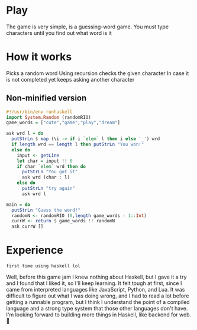 # Play

The game is very simple, is a guessing-word game. 
You must type characters until you find out what word is it

# How it works

Picks a random word
Using recursion checks the given character
In case it is not completed yet keeps asking another character

## Non-minified version

```haskell
#!/usr/bin/env runhaskell
import System.Random (randomRIO)
game_words = ["cute","game","play","dream"]

ask wrd l = do
  putStrLn $ map (\i -> if i `elem` l then i else '_') wrd
  if length wrd == length l then putStrLn "You won!"
  else do
    input <- getLine
    let char = input !! 0
    if char `elem` wrd then do
      putStrLn "You got it"
      ask wrd (char : l)
    else do
      putStrLn "try again"
      ask wrd l

main = do
  putStrLn "Guess the word!"
  randomN <- randomRIO (0,length game_words - 1::Int)
  currW <- return $ game_words !! randomN
  ask currW []
```

# Experience

`first time using haskell lol`

Well, before this game jam I knew nothing about Haskell, 
but I gave it a try and I found that I liked it, so I'll keep learning. 
It felt tough at first, since I came from interpreted languages like JavaScript, Python, and Lua.
It was difficult to figure out what I was doing wrong, and I had to read a lot before getting a runnable program,
but I think I understand the point of a compiled language and a strong type system that those other languages don't have.
I'm looking forward to building more things in Haskell, like backend for web. 🙂
